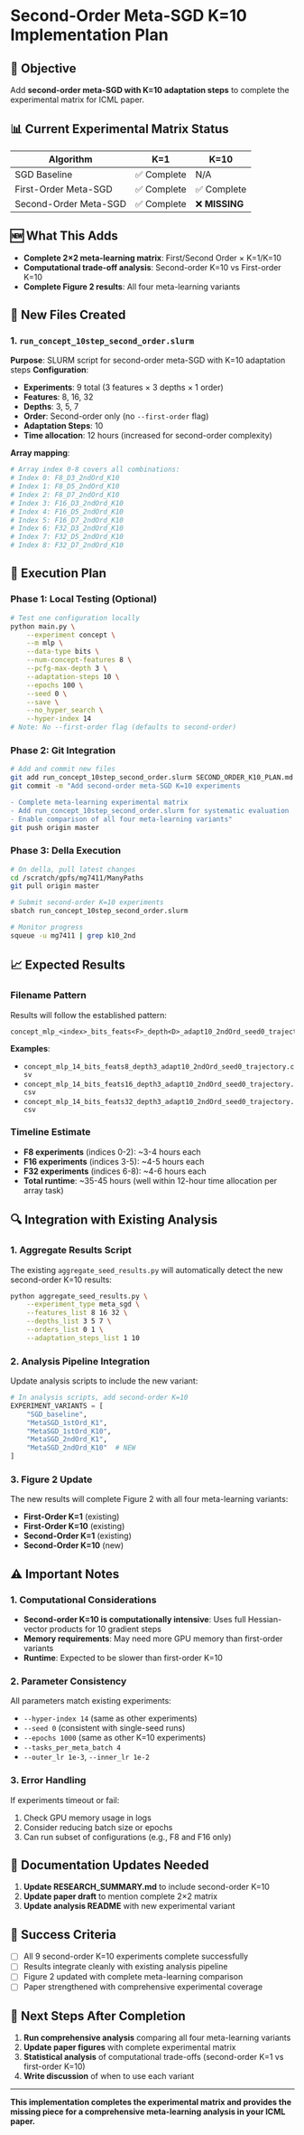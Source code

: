 # Second-Order Meta-SGD K=10 Implementation Plan

## 🎯 **Objective**
Add **second-order meta-SGD with K=10 adaptation steps** to complete the experimental matrix for ICML paper.

## 📊 **Current Experimental Matrix Status**
| Algorithm | K=1 | K=10 |
|-----------|-----|------|
| SGD Baseline | ✅ Complete | N/A |
| First-Order Meta-SGD | ✅ Complete | ✅ Complete |
| Second-Order Meta-SGD | ✅ Complete | ❌ **MISSING** |

## 🆕 **What This Adds**
- **Complete 2×2 meta-learning matrix**: First/Second Order × K=1/K=10
- **Computational trade-off analysis**: Second-order K=10 vs First-order K=10
- **Complete Figure 2 results**: All four meta-learning variants

## 📁 **New Files Created**

### 1. `run_concept_10step_second_order.slurm`
**Purpose**: SLURM script for second-order meta-SGD with K=10 adaptation steps
**Configuration**:
- **Experiments**: 9 total (3 features × 3 depths × 1 order)
- **Features**: 8, 16, 32
- **Depths**: 3, 5, 7  
- **Order**: Second-order only (no `--first-order` flag)
- **Adaptation Steps**: 10
- **Time allocation**: 12 hours (increased for second-order complexity)

**Array mapping**:
```bash
# Array index 0-8 covers all combinations:
# Index 0: F8_D3_2ndOrd_K10
# Index 1: F8_D5_2ndOrd_K10  
# Index 2: F8_D7_2ndOrd_K10
# Index 3: F16_D3_2ndOrd_K10
# Index 4: F16_D5_2ndOrd_K10
# Index 5: F16_D7_2ndOrd_K10
# Index 6: F32_D3_2ndOrd_K10
# Index 7: F32_D5_2ndOrd_K10
# Index 8: F32_D7_2ndOrd_K10
```

## 🚀 **Execution Plan**

### Phase 1: Local Testing (Optional)
```bash
# Test one configuration locally
python main.py \
    --experiment concept \
    --m mlp \
    --data-type bits \
    --num-concept-features 8 \
    --pcfg-max-depth 3 \
    --adaptation-steps 10 \
    --epochs 100 \
    --seed 0 \
    --save \
    --no_hyper_search \
    --hyper-index 14
# Note: No --first-order flag (defaults to second-order)
```

### Phase 2: Git Integration
```bash
# Add and commit new files
git add run_concept_10step_second_order.slurm SECOND_ORDER_K10_PLAN.md
git commit -m "Add second-order meta-SGD K=10 experiments

- Complete meta-learning experimental matrix
- Add run_concept_10step_second_order.slurm for systematic evaluation
- Enable comparison of all four meta-learning variants"
git push origin master
```

### Phase 3: Della Execution
```bash
# On della, pull latest changes
cd /scratch/gpfs/mg7411/ManyPaths
git pull origin master

# Submit second-order K=10 experiments
sbatch run_concept_10step_second_order.slurm

# Monitor progress
squeue -u mg7411 | grep k10_2nd
```

## 📈 **Expected Results**

### Filename Pattern
Results will follow the established pattern:
```
concept_mlp_<index>_bits_feats<F>_depth<D>_adapt10_2ndOrd_seed0_trajectory.csv
```

**Examples**:
- `concept_mlp_14_bits_feats8_depth3_adapt10_2ndOrd_seed0_trajectory.csv`
- `concept_mlp_14_bits_feats16_depth3_adapt10_2ndOrd_seed0_trajectory.csv`
- `concept_mlp_14_bits_feats32_depth3_adapt10_2ndOrd_seed0_trajectory.csv`

### Timeline Estimate
- **F8 experiments** (indices 0-2): ~3-4 hours each
- **F16 experiments** (indices 3-5): ~4-5 hours each  
- **F32 experiments** (indices 6-8): ~4-6 hours each
- **Total runtime**: ~35-45 hours (well within 12-hour time allocation per array task)

## 🔍 **Integration with Existing Analysis**

### 1. Aggregate Results Script
The existing `aggregate_seed_results.py` will automatically detect the new second-order K=10 results:
```bash
python aggregate_seed_results.py \
    --experiment_type meta_sgd \
    --features_list 8 16 32 \
    --depths_list 3 5 7 \
    --orders_list 0 1 \
    --adaptation_steps_list 1 10
```

### 2. Analysis Pipeline Integration
Update analysis scripts to include the new variant:
```python
# In analysis scripts, add second-order K=10
EXPERIMENT_VARIANTS = [
    "SGD_baseline",
    "MetaSGD_1stOrd_K1", 
    "MetaSGD_1stOrd_K10",
    "MetaSGD_2ndOrd_K1",
    "MetaSGD_2ndOrd_K10"  # NEW
]
```

### 3. Figure 2 Update
The new results will complete Figure 2 with all four meta-learning variants:
- **First-Order K=1** (existing)
- **First-Order K=10** (existing)  
- **Second-Order K=1** (existing)
- **Second-Order K=10** (new)

## ⚠️ **Important Notes**

### 1. Computational Considerations
- **Second-order K=10 is computationally intensive**: Uses full Hessian-vector products for 10 gradient steps
- **Memory requirements**: May need more GPU memory than first-order variants
- **Runtime**: Expected to be slower than first-order K=10

### 2. Parameter Consistency
All parameters match existing experiments:
- `--hyper-index 14` (same as other experiments)
- `--seed 0` (consistent with single-seed runs)
- `--epochs 1000` (same as other K=10 experiments)
- `--tasks_per_meta_batch 4`
- `--outer_lr 1e-3`, `--inner_lr 1e-2`

### 3. Error Handling
If experiments timeout or fail:
1. Check GPU memory usage in logs
2. Consider reducing batch size or epochs
3. Can run subset of configurations (e.g., F8 and F16 only)

## 📝 **Documentation Updates Needed**

1. **Update RESEARCH_SUMMARY.md** to include second-order K=10
2. **Update paper draft** to mention complete 2×2 matrix
3. **Update analysis README** with new experimental variant

## 🎯 **Success Criteria**
- [ ] All 9 second-order K=10 experiments complete successfully
- [ ] Results integrate cleanly with existing analysis pipeline
- [ ] Figure 2 updated with complete meta-learning comparison
- [ ] Paper strengthened with comprehensive experimental coverage

## 🤝 **Next Steps After Completion**
1. **Run comprehensive analysis** comparing all four meta-learning variants
2. **Update paper figures** with complete experimental matrix
3. **Statistical analysis** of computational trade-offs (second-order K=1 vs first-order K=10)
4. **Write discussion** of when to use each variant

---

**This implementation completes the experimental matrix and provides the missing piece for a comprehensive meta-learning analysis in your ICML paper.** 